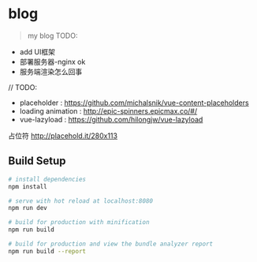 # blog

> my blog
TODO: 
* add UI框架
* 部署服务器-nginx ok
* 服务端渲染怎么回事


// TODO:
* placeholder : https://github.com/michalsnik/vue-content-placeholders
* loading animation : http://epic-spinners.epicmax.co/#/
* vue-lazyload : https://github.com/hilongjw/vue-lazyload


占位符
http://placehold.it/280x113

## Build Setup

``` bash
# install dependencies
npm install

# serve with hot reload at localhost:8080
npm run dev

# build for production with minification
npm run build

# build for production and view the bundle analyzer report
npm run build --report
```
